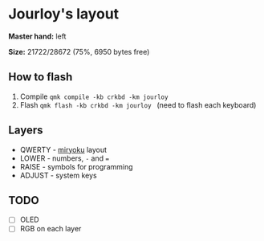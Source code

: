 # Jourloy's layout

**Master hand:** left

**Size:** 21722/28672 (75%, 6950 bytes free)

## How to flash
1. Compile `qmk compile -kb crkbd -km jourloy`
2. Flash `qmk flash -kb crkbd -km jourloy ` (need to flash each keyboard)

## Layers
- QWERTY - [miryoku](https://github.com/manna-harbour/miryoku/tree/master/docs/reference) layout
- LOWER - numbers, `-` and `=`
- RAISE - symbols for programming
- ADJUST - system keys

## TODO
- [ ] OLED
- [ ] RGB on each layer
